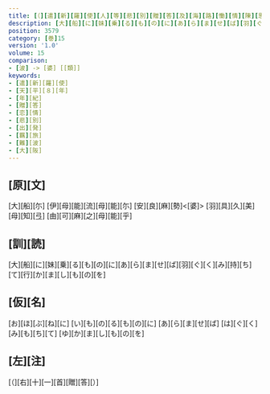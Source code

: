 ```yaml
---
title: [（][遣][新][羅][使][人][等][悲][別][贈][答][及][海][路][慟][情][陳][思][并][當][所][誦][之][古][歌][）]
description: [大][船][に][妹][乗][る][も][の][に][あ][ら][ま][せ][ば][羽][ぐ][く][み][持][ち][て][行][か][ま][し][も][の][を]
position: 3579
category: [巻]15
version: '1.0'
volume: 15
comparison:
- [波] -> [婆] [[類]]
keywords:
- [遣][新][羅][使]
- [天][平][８][年]
- [年][紀]
- [贈][答]
- [恋][情]
- [悲][別]
- [出][発]
- [羈][旅]
- [難][波]
- [大][阪]
---
```


## [原][文]

[大][船][尓] [伊][母][能][流][母][能][尓] [安][良][麻][勢]<[婆]> [羽][具][久][美][母][知][弖] [由][可][麻][之][母][能][乎]

## [訓][読]

[大][船][に][妹][乗][る][も][の][に][あ][ら][ま][せ][ば][羽][ぐ][く][み][持][ち][て][行][か][ま][し][も][の][を]

## [仮][名]

[お][ほ][ぶ][ね][に] [い][も][の][る][も][の][に] [あ][ら][ま][せ][ば] [は][ぐ][く][み][も][ち][て] [ゆ][か][ま][し][も][の][を]

## [左][注]

[（][右][十][一][首][贈][答][）]
